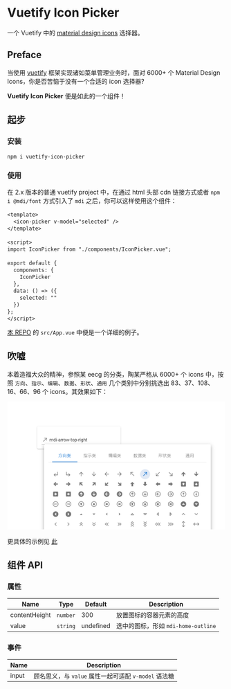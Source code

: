 # Vuetify Icon Picker

一个 Vuetify 中的 [material design icons](https://materialdesignicons.com/) 选择器。

## Preface

当使用 [vuetify](https://vuetifyjs.com/) 框架实现诸如菜单管理业务时，面对 6000+ 个 Material Design Icons，你是否苦恼于没有一个合适的 icon 选择器?

**Vuetify Icon Picker** 便是如此的一个组件！

## 起步

### 安装

```shell
npm i vuetify-icon-picker
```

### 使用

在 2.x 版本的普通 vuetify project 中，在通过 html 头部 cdn 链接方式或者 `npm i @mdi/font` 方式引入了 `mdi` 之后，你可以这样使用这个组件：

```vue
<template>
  <icon-picker v-model="selected" />
</template>

<script>
import IconPicker from "./components/IconPicker.vue";

export default {
  components: {
    IconPicker
  },
  data: () => ({
    selected: ""
  })
};
</script>
```

[本 REPO](https://github.com/taoqingqiu/vuetify-icon-picker) 的 `src/App.vue` 中便是一个详细的例子。

## 吹嘘

本着造福大众的精神，参照某 eecg 的分类，陶某严格从 6000+ 个 icons 中，按照 `方向`、`指示`、`编辑`、`数据`、`形状`、`通用` 几个类别中分别挑选出 83、37、108、16、66、96 个 icons。其效果如下：

![](assets/example.png)

更具体的示例见 [此](https://taoqingqiu.github.io/vuetify-icon-picker/)

## 组件 API

### 属性

| Name          | Type     | Default   | Description                         |
| ------------- | -------- | --------- | ----------------------------------- |
| contentHeight | `number` | 300       | 放置图标的容器元素的高度            |
| value         | `string` | undefined | 选中的图标，形如 `mdi-home-outline` |

### 事件

| Name  | Description                                          |
| ----- | ---------------------------------------------------- |
| input | 顾名思义，与 `value` 属性一起可适配 `v-model` 语法糖 |
